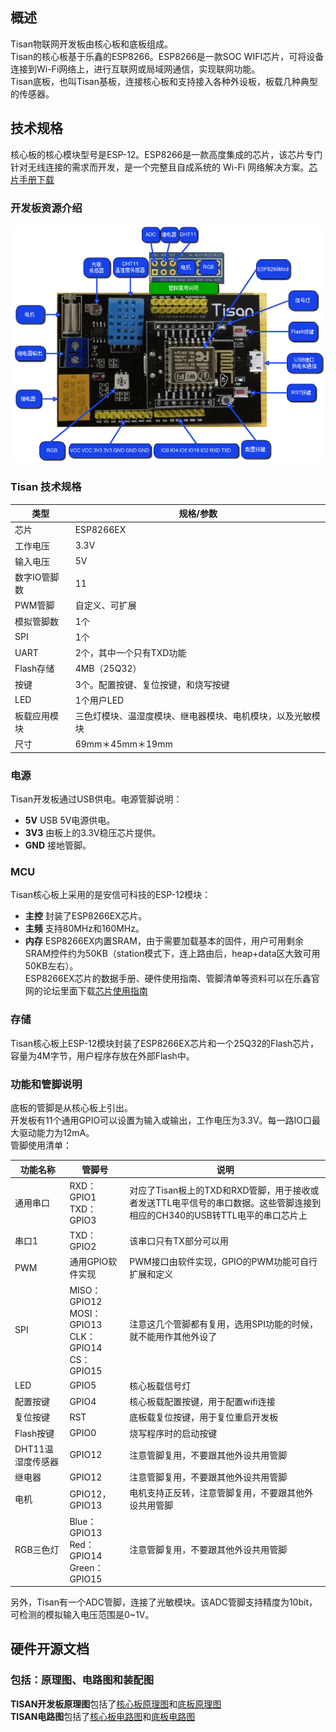 ## 概述  
Tisan物联网开发板由核心板和底板组成。  
Tisan的核心板基于乐鑫的ESP8266。ESP8266是一款SOC WIFI芯片，可将设备连接到Wi-Fi网络上，进行互联网或局域网通信，实现联网功能。  
Tisan底板，也叫Tisan基板，连接核心板和支持接入各种外设板，板载几种典型的传感器。  
## 技术规格  
 
核心板的核心模块型号是ESP-12。ESP8266是一款高度集成的芯片，该芯片专门针对无线连接的需求而开发，是一个完整且自成系统的 Wi-Fi 网络解决方案。[芯片手册下载](http://bbs.espressif.com/download/file.php?id=714)  
  
### 开发板资源介绍  
![开发板资源介绍](image/tisan-r1.png)


### Tisan 技术规格   

| 类型 | 规格/参数 |  
| --- | --------- |  
| 芯片 | ESP8266EX |  
| 工作电压 | 3.3V |  
| 输入电压 | 5V |  
| 数字IO管脚数 | 11 |    
| PWM管脚 | 自定义、可扩展 |  
| 模拟管脚数 | 1个 |  
| SPI | 1个 |
| UART | 2个，其中一个只有TXD功能 |  
| Flash存储 | 4MB（25Q32） |  
| 按键 | 3个。配置按键、复位按键，和烧写按键 |  
| LED | 1个用户LED |  
| 板载应用模块 | 三色灯模块、温湿度模块、继电器模块、电机模块，以及光敏模块 |  
| 尺寸 | 69mm＊45mm＊19mm |  

 
### 电源  
Tisan开发板通过USB供电。电源管脚说明：    
- **5V**  USB 5V电源供电。  
- **3V3**  由板上的3.3V稳压芯片提供。   
- **GND**  接地管脚。  

### MCU  
Tisan核心板上采用的是安信可科技的ESP-12模块：  
- **主控** 封装了ESP8266EX芯片。  
- **主频** 支持80MHz和160MHz。    
- **内存** ESP8266EX内置SRAM，由于需要加载基本的固件，用户可用剩余SRAM控件约为50KB（station模式下，连上路由后，heap+data区大致可用50KB左右）。    
ESP8266EX芯片的数据手册、硬件使用指南、管脚清单等资料可以在乐鑫官网的论坛里面下载[芯片使用指南](http://bbs.espressif.com/viewtopic.php?f=21&t=412&p=1545#p1545)   
  
### 存储  
Tisan核心板上ESP-12模块封装了ESP8266EX芯片和一个25Q32的Flash芯片，容量为4M字节，用户程序存放在外部Flash中。  
     
### 功能和管脚说明    
底板的管脚是从核心板上引出。  
开发板有11个通用GPIO可以设置为输入或输出，工作电压为3.3V。每一路IO口最大驱动能力为12mA。  
管脚使用清单：  

| 功能名称 | 管脚号 | 说明 |    
| ---- | ------ | ---- |    
| 通用串口 | RXD：GPIO1 <br> TXD：GPIO3 | 对应了Tisan板上的TXD和RXD管脚，用于接收或者发送TTL电平信号的串口数据。这些管脚连接到相应的CH340的USB转TTL电平的串口芯片上 |    
| 串口1 | TXD：GPIO2 | 该串口只有TX部分可以用 |    
| PWM |  通用GPIO软件实现 | PWM接口由软件实现，GPIO的PWM功能可自行扩展和定义 |     
| SPI | MISO：GPIO12 <br> MOSI：GPIO13 <br> CLK：GPIO14 <br> CS：GPIO15 | 注意这几个管脚都有复用，选用SPI功能的时候，就不能用作其他外设了 |   
| LED | GPIO5 | 核心板载信号灯 |   
| 配置按键 | GPIO4 | 核心板载配置按键，用于配置wifi连接 |  
| 复位按键 | RST | 底板载复位按键，用于复位重启开发板 |  
| Flash按键 | GPIO0 | 烧写程序时的启动按键 |  
| DHT11温湿度传感器 | GPIO12 | 注意管脚复用，不要跟其他外设共用管脚 |  
| 继电器 | GPIO12 | 注意管脚复用，不要跟其他外设共用管脚 |  
| 电机 | GPIO12，GPIO13 | 电机支持正反转，注意管脚复用，不要跟其他外设共用管脚 |  
| RGB三色灯 | Blue：GPIO13 <br> Red：GPIO14 <br> Green：GPIO15 | 注意管脚复用，不要跟其他外设共用管脚 |   
  
另外，Tisan有一个ADC管脚，连接了光敏模块。该ADC管脚支持精度为10bit，可检测的模拟输入电压范围是0~1V。  



## 硬件开源文档 
### 包括：原理图、电路图和装配图  
**TISAN开发板原理图**包括了[核心板原理图](reference/tisan-core-board.png)和[底板原理图](reference/tisan-base-board.pdf)  
**TISAN电路图**包括了[核心板电路图](reference/tisan-core_pcb.pdf)和[底板电路图](reference/tisan_base_pcb.pdf)   
